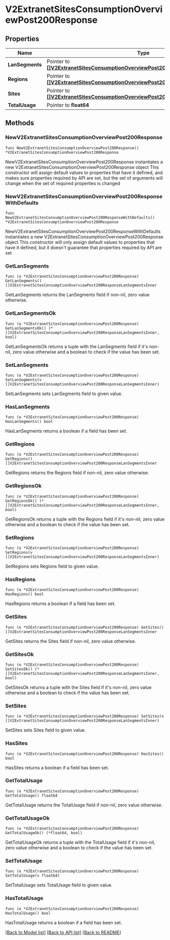 # V2ExtranetSitesConsumptionOverviewPost200Response

## Properties

Name | Type | Description | Notes
------------ | ------------- | ------------- | -------------
**LanSegments** | Pointer to [**[]V2ExtranetSitesConsumptionOverviewPost200ResponseLanSegmentsInner**](V2ExtranetSitesConsumptionOverviewPost200ResponseLanSegmentsInner.md) |  | [optional] 
**Regions** | Pointer to [**[]V2ExtranetSitesConsumptionOverviewPost200ResponseLanSegmentsInner**](V2ExtranetSitesConsumptionOverviewPost200ResponseLanSegmentsInner.md) |  | [optional] 
**Sites** | Pointer to [**[]V2ExtranetSitesConsumptionOverviewPost200ResponseLanSegmentsInner**](V2ExtranetSitesConsumptionOverviewPost200ResponseLanSegmentsInner.md) |  | [optional] 
**TotalUsage** | Pointer to **float64** |  | [optional] 

## Methods

### NewV2ExtranetSitesConsumptionOverviewPost200Response

`func NewV2ExtranetSitesConsumptionOverviewPost200Response() *V2ExtranetSitesConsumptionOverviewPost200Response`

NewV2ExtranetSitesConsumptionOverviewPost200Response instantiates a new V2ExtranetSitesConsumptionOverviewPost200Response object
This constructor will assign default values to properties that have it defined,
and makes sure properties required by API are set, but the set of arguments
will change when the set of required properties is changed

### NewV2ExtranetSitesConsumptionOverviewPost200ResponseWithDefaults

`func NewV2ExtranetSitesConsumptionOverviewPost200ResponseWithDefaults() *V2ExtranetSitesConsumptionOverviewPost200Response`

NewV2ExtranetSitesConsumptionOverviewPost200ResponseWithDefaults instantiates a new V2ExtranetSitesConsumptionOverviewPost200Response object
This constructor will only assign default values to properties that have it defined,
but it doesn't guarantee that properties required by API are set

### GetLanSegments

`func (o *V2ExtranetSitesConsumptionOverviewPost200Response) GetLanSegments() []V2ExtranetSitesConsumptionOverviewPost200ResponseLanSegmentsInner`

GetLanSegments returns the LanSegments field if non-nil, zero value otherwise.

### GetLanSegmentsOk

`func (o *V2ExtranetSitesConsumptionOverviewPost200Response) GetLanSegmentsOk() (*[]V2ExtranetSitesConsumptionOverviewPost200ResponseLanSegmentsInner, bool)`

GetLanSegmentsOk returns a tuple with the LanSegments field if it's non-nil, zero value otherwise
and a boolean to check if the value has been set.

### SetLanSegments

`func (o *V2ExtranetSitesConsumptionOverviewPost200Response) SetLanSegments(v []V2ExtranetSitesConsumptionOverviewPost200ResponseLanSegmentsInner)`

SetLanSegments sets LanSegments field to given value.

### HasLanSegments

`func (o *V2ExtranetSitesConsumptionOverviewPost200Response) HasLanSegments() bool`

HasLanSegments returns a boolean if a field has been set.

### GetRegions

`func (o *V2ExtranetSitesConsumptionOverviewPost200Response) GetRegions() []V2ExtranetSitesConsumptionOverviewPost200ResponseLanSegmentsInner`

GetRegions returns the Regions field if non-nil, zero value otherwise.

### GetRegionsOk

`func (o *V2ExtranetSitesConsumptionOverviewPost200Response) GetRegionsOk() (*[]V2ExtranetSitesConsumptionOverviewPost200ResponseLanSegmentsInner, bool)`

GetRegionsOk returns a tuple with the Regions field if it's non-nil, zero value otherwise
and a boolean to check if the value has been set.

### SetRegions

`func (o *V2ExtranetSitesConsumptionOverviewPost200Response) SetRegions(v []V2ExtranetSitesConsumptionOverviewPost200ResponseLanSegmentsInner)`

SetRegions sets Regions field to given value.

### HasRegions

`func (o *V2ExtranetSitesConsumptionOverviewPost200Response) HasRegions() bool`

HasRegions returns a boolean if a field has been set.

### GetSites

`func (o *V2ExtranetSitesConsumptionOverviewPost200Response) GetSites() []V2ExtranetSitesConsumptionOverviewPost200ResponseLanSegmentsInner`

GetSites returns the Sites field if non-nil, zero value otherwise.

### GetSitesOk

`func (o *V2ExtranetSitesConsumptionOverviewPost200Response) GetSitesOk() (*[]V2ExtranetSitesConsumptionOverviewPost200ResponseLanSegmentsInner, bool)`

GetSitesOk returns a tuple with the Sites field if it's non-nil, zero value otherwise
and a boolean to check if the value has been set.

### SetSites

`func (o *V2ExtranetSitesConsumptionOverviewPost200Response) SetSites(v []V2ExtranetSitesConsumptionOverviewPost200ResponseLanSegmentsInner)`

SetSites sets Sites field to given value.

### HasSites

`func (o *V2ExtranetSitesConsumptionOverviewPost200Response) HasSites() bool`

HasSites returns a boolean if a field has been set.

### GetTotalUsage

`func (o *V2ExtranetSitesConsumptionOverviewPost200Response) GetTotalUsage() float64`

GetTotalUsage returns the TotalUsage field if non-nil, zero value otherwise.

### GetTotalUsageOk

`func (o *V2ExtranetSitesConsumptionOverviewPost200Response) GetTotalUsageOk() (*float64, bool)`

GetTotalUsageOk returns a tuple with the TotalUsage field if it's non-nil, zero value otherwise
and a boolean to check if the value has been set.

### SetTotalUsage

`func (o *V2ExtranetSitesConsumptionOverviewPost200Response) SetTotalUsage(v float64)`

SetTotalUsage sets TotalUsage field to given value.

### HasTotalUsage

`func (o *V2ExtranetSitesConsumptionOverviewPost200Response) HasTotalUsage() bool`

HasTotalUsage returns a boolean if a field has been set.


[[Back to Model list]](../README.md#documentation-for-models) [[Back to API list]](../README.md#documentation-for-api-endpoints) [[Back to README]](../README.md)


